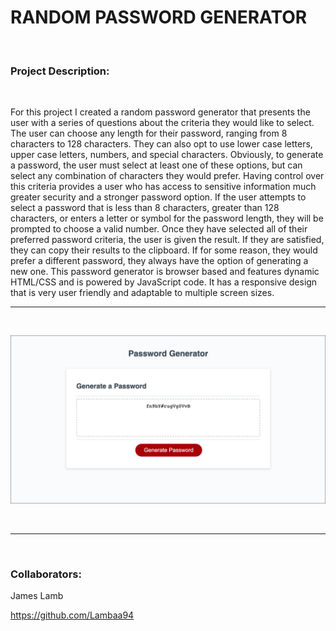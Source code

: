 
# RANDOM PASSWORD GENERATOR
&nbsp;






### Project Description:

&nbsp;

For this project I created a random password generator that presents the user with a series of questions about the criteria they would like to select. The user can choose any length for their password, ranging from 8 characters to 128 characters. They can also opt to use lower case letters, upper case letters, numbers, and special characters. Obviously, to generate a password, the user must select at least one of these options, but can select any combination of characters they would prefer. Having control over this criteria provides a user who has access to sensitive information much greater security and a stronger password option. If the user attempts to select a password that is less than 8 characters, greater than 128 characters, or enters a letter or symbol for the password length, they will be prompted to choose a valid number. Once they have selected all of their preferred password criteria, the user is given the result. If they are satisfied, they can copy their results to the clipboard. If for some reason, they would prefer a different password, they always have the option of generating a new one. This password generator is browser based and features dynamic HTML/CSS and is powered by JavaScript code. It has a responsive design that is very user friendly and adaptable to multiple screen sizes.



-----------
&nbsp;

![Random Password Generator](random_pass_generator.jpg)

&nbsp;

------------



&nbsp;


### Collaborators:
James Lamb
&nbsp;

https://github.com/Lambaa94 

    





